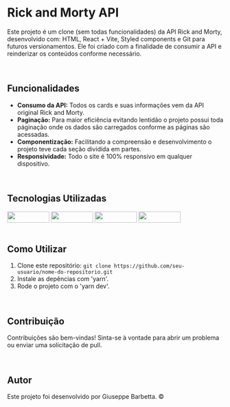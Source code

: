 <body>
  <h1>Rick and Morty API</h1>
  <p>Este projeto é um clone (sem todas funcionalidades) da API Rick and Morty, desenvolvido com: HTML, React + Vite, Styled components e Git para futuros versionamentos. Ele foi criado com a finalidade de consumir a API e reinderizar os conteúdos conforme necessário.</p><br>

  <h2>Funcionalidades</h2>
  <ul>
      <li><strong>Consumo da API:</strong> Todos os cards e suas informações vem da API original Rick and Morty.</li>
      <li><strong>Paginação:</strong> Para maior eficiência evitando lentidão o projeto possui toda páginação onde os dados são carregados conforme as páginas são acessadas.</li>
      <li><strong>Componentização:</strong> Facilitando a compreensão e desenvolvimento o projeto teve cada seção dividída em partes.</li>
      <li><strong>Responsividade:</strong> Todo o site é 100% responsivo em qualquer dispositivo.</li>
  </ul><br>

  <h2>Tecnologias Utilizadas</h2>
  <div display:flex>
    <img src="https://img.shields.io/badge/HTML5-E34F26?style=for-the-badge&logo=html5&logoColor=white" width="98px" height="26px"> 
    <img src="https://img.shields.io/badge/CSS3-1572B6?style=for-the-badge&logo=css3&logoColor=white" width="98px" height="26px">
    <img src="https://img.shields.io/badge/React-20232A?style=for-the-badge&logo=react&logoColor=61DAFB" width="98px" height="26px">
    <img src="https://img.shields.io/badge/GIT-E44C30?style=for-the-badge&logo=git&logoColor=white" width="98px" height="26px">
      	
  </div><br>
 
  <h2>Como Utilizar</h2>
  <ol>
      <li>Clone este repositório: <code>git clone https://github.com/seu-usuario/nome-do-repositorio.git</code></li>
      <li>Instale as depências com 'yarn'.</li>
      <li>Rode o projeto com o 'yarn dev'.</li>
  </ol><br>

  <h2>Contribuição</h2>
  <p>Contribuições são bem-vindas! Sinta-se à vontade para abrir um problema ou enviar uma solicitação de pull.</p><br>

  <h2>Autor</h2>

  <p>Este projeto foi desenvolvido por Giuseppe Barbetta. ©</p>
</body>

</html>

